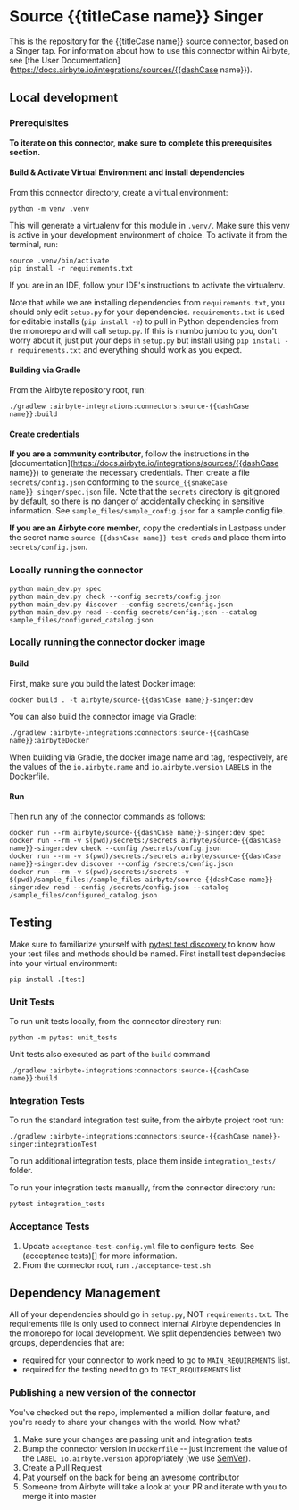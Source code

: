# Source {{titleCase name}} Singer

This is the repository for the {{titleCase name}} source connector, based on a Singer tap.
For information about how to use this connector within Airbyte, see [the User Documentation](https://docs.airbyte.io/integrations/sources/{{dashCase name}}).

## Local development

### Prerequisites
**To iterate on this connector, make sure to complete this prerequisites section.**

#### Build & Activate Virtual Environment and install dependencies
From this connector directory, create a virtual environment:
```
python -m venv .venv
```

This will generate a virtualenv for this module in `.venv/`. Make sure this venv is active in your
development environment of choice. To activate it from the terminal, run:
```
source .venv/bin/activate
pip install -r requirements.txt
```
If you are in an IDE, follow your IDE's instructions to activate the virtualenv.

Note that while we are installing dependencies from `requirements.txt`, you should only edit `setup.py` for your dependencies. `requirements.txt` is
used for editable installs (`pip install -e`) to pull in Python dependencies from the monorepo and will call `setup.py`.
If this is mumbo jumbo to you, don't worry about it, just put your deps in `setup.py` but install using `pip install -r requirements.txt` and everything
should work as you expect.

#### Building via Gradle
From the Airbyte repository root, run:
```
./gradlew :airbyte-integrations:connectors:source-{{dashCase name}}:build
```

#### Create credentials
**If you are a community contributor**, follow the instructions in the [documentation](https://docs.airbyte.io/integrations/sources/{{dashCase name}})
to generate the necessary credentials. Then create a file `secrets/config.json` conforming to the `source_{{snakeCase name}}_singer/spec.json` file.
Note that the `secrets` directory is gitignored by default, so there is no danger of accidentally checking in sensitive information.
See `sample_files/sample_config.json` for a sample config file.

**If you are an Airbyte core member**, copy the credentials in Lastpass under the secret name `source {{dashCase name}} test creds`
and place them into `secrets/config.json`.

### Locally running the connector
```
python main_dev.py spec
python main_dev.py check --config secrets/config.json
python main_dev.py discover --config secrets/config.json
python main_dev.py read --config secrets/config.json --catalog sample_files/configured_catalog.json
```

### Locally running the connector docker image

#### Build
First, make sure you build the latest Docker image:
```
docker build . -t airbyte/source-{{dashCase name}}-singer:dev
```

You can also build the connector image via Gradle:
```
./gradlew :airbyte-integrations:connectors:source-{{dashCase name}}:airbyteDocker
```
When building via Gradle, the docker image name and tag, respectively, are the values of the `io.airbyte.name` and `io.airbyte.version` `LABEL`s in
the Dockerfile.

#### Run
Then run any of the connector commands as follows:
```
docker run --rm airbyte/source-{{dashCase name}}-singer:dev spec
docker run --rm -v $(pwd)/secrets:/secrets airbyte/source-{{dashCase name}}-singer:dev check --config /secrets/config.json
docker run --rm -v $(pwd)/secrets:/secrets airbyte/source-{{dashCase name}}-singer:dev discover --config /secrets/config.json
docker run --rm -v $(pwd)/secrets:/secrets -v $(pwd)/sample_files:/sample_files airbyte/source-{{dashCase name}}-singer:dev read --config /secrets/config.json --catalog /sample_files/configured_catalog.json
```
## Testing
   Make sure to familiarize yourself with [pytest test discovery](https://docs.pytest.org/en/latest/goodpractices.html#test-discovery) to know how your test files and methods should be named.
First install test dependecies into your virtual environment:
```
pip install .[test]
```
### Unit Tests
To run unit tests locally, from the connector directory run:
```
python -m pytest unit_tests
```
Unit tests also executed as part of the `build` command
```
./gradlew :airbyte-integrations:connectors:source-{{dashCase name}}:build
```
### Integration Tests
To run the standard integration test suite, from the airbyte project root run:
```
./gradlew :airbyte-integrations:connectors:source-{{dashCase name}}-singer:integrationTest
```
To run additional integration tests, place them inside `integration_tests/` folder.

To run your integration tests manually, from the connector directory run:
```
pytest integration_tests
```

### Acceptance Tests
1. Update `acceptance-test-config.yml` file to configure tests. See (acceptance tests)[] for more information.
2. From the connector root, run `./acceptance-test.sh` 

## Dependency Management
All of your dependencies should go in `setup.py`, NOT `requirements.txt`. The requirements file is only used to connect internal Airbyte dependencies in the monorepo for local development. 
We split dependencies between two groups, dependencies that are:
* required for your connector to work need to go to `MAIN_REQUIREMENTS` list. 
* required for the testing need to go to `TEST_REQUIREMENTS` list

### Publishing a new version of the connector
You've checked out the repo, implemented a million dollar feature, and you're ready to share your changes with the world. Now what?
1. Make sure your changes are passing unit and integration tests
1. Bump the connector version in `Dockerfile` -- just increment the value of the `LABEL io.airbyte.version` appropriately (we use [SemVer](https://semver.org/)).
1. Create a Pull Request
1. Pat yourself on the back for being an awesome contributor
1. Someone from Airbyte will take a look at your PR and iterate with you to merge it into master
